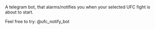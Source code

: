 A telegram bot, that alarms/notifies you when your selected UFC fight is about to start.

Feel free to try: @ufc_notify_bot
